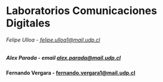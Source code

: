 # Laboratorios Comunicaciones Digitales

###### Felipe Ulloa - felipe.ulloa1@mail.udp.cl 
##### Alex Parada - email alex.parada@mail.udp.cl 
#### Fernando Vergara - fernando.vergara1@mail.udp.cl